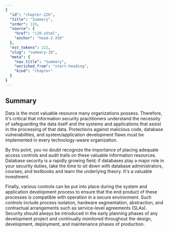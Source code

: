 ```yaml
---
{
  "id": "chapter-226",
  "title": "Summary",
  "order": 226,
  "source": {
    "href": "c20.xhtml",
    "anchor": "head-2-358"
  },
  "est_tokens": 222,
  "slug": "summary-20",
  "meta": {
    "nav_title": "Summary",
    "enriched_from": "start-heading",
    "kind": "chapter"
  }
}
---
```

## Summary

Data is the most valuable resource many organizations possess. Therefore, it's critical that information security practitioners understand the necessity of safeguarding the data itself and the systems and applications that assist in the processing of that data. Protections against malicious code, database vulnerabilities, and system/application development flaws must be implemented in every technology-aware organization.

By this point, you no doubt recognize the importance of placing adequate access controls and audit trails on these valuable information resources. Database security is a rapidly growing field; if databases play a major role in your security duties, take the time to sit down with database administrators, courses, and textbooks and learn the underlying theory. It's a valuable investment.

Finally, various controls can be put into place during the system and application development process to ensure that the end product of these processes is compatible with operation in a secure environment. Such controls include process isolation, hardware segmentation, abstraction, and contractual arrangements such as service-level agreements (SLAs). Security should always be introduced in the early planning phases of any development project and continually monitored throughout the design, development, deployment, and maintenance phases of production.
